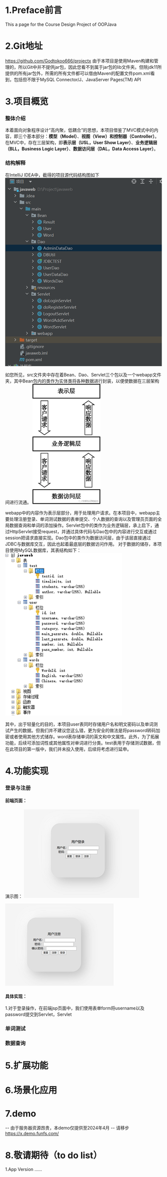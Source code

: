 # 1.Preface前言
This a page for the Course Design Project of OOPJava
# 2.Git地址
<https://github.com/Godtokoo666/projectx>
由于本项目是使用Maven构建和管理的，所以Git中并不提供jar包，因此您看不到属于jar包的lib文件夹。但除jdk11所提供的所有jar包外，所需的所有文件都可以借由Maven的配置文件pom.xml看到，包括但不限于MySQL Connector/J、JavaServer Pages(TM) API
# 3.项目概览
### 整体介绍
本着面向对象程序设计“高内聚，低耦合”的思想，本项目借鉴了MVC模式中的内容，即三个基本部分：**模型（Model）**、**视图（View）**和**控制器（Controller）**。在MVC中，存在三层架构，即**表示层（USL，User Show Layer）**、**业务逻辑层（BLL，Business Logic Layer）**、**数据访问层（DAL，Data Access Layer）**。
### 结构解释
在IntelliJ IDEA中，截得的项目源代码结构图如下
![图1-项目源代码结构图](/image/2023-6-13/1.png)

如您所见，src文件夹中存在着Bean、Dao、Servlet三个包以及一个webapp文件夹，其中Bean包内的类作为实体类将各种数据进行封装，以便使数据在三层架构间进行流通。
![图2-三层架构图](/image/2023-6-13/2.png)

webapp中的内容作为表示层部分，用于处理用户请求。在本项目中，webapp主要处理注册登录、单词测试数据的表单提交、个人数据的查询以及管理员页面的全局数据查询和单词的添加操作。Servlet包中的类作为业务逻辑层，承上启下，通过HttpServlet接受request，并通过具体代码与Dao包中的内容进行交互或通过session把请求直接实现。Dao包中的类作为数据访问层，由于该层直接通过JDBC与数据库交互，因此也起着最底层的数据访问作用。
对于数据的储存，本项目使用MySQL数据库，其表结构如下：
![图3-MySQL表结构](/image/2023-6-13/3.png)

其中，出于轻量化的目的，本项目user表同时存储用户名和明文密码以及单词测试产生的数据。但我们并不建议您这么错，更为安全的做法是将password转码加密或者使用其他方式储存。word表存储单词的英文和中文属性。此外，为了拓展功能，后续可添加词性或其他属性对单词进行分类。test表用于存储测试数据，但在此项目的第一版中，我们并未投入使用，后续将考虑进行延申。
# 4.功能实现
### 登录与注册
#### 前端页面：
演示图：
![图4-登录界面](/image/2023-6-13/4.png)	

![图5-注册界面](/image/2023-6-13/5.png)

#### 具体实现：
1.对于登录操作，在前端jsp页面中，我们使用表单form将username以及password提交到Servlet，Servlet
### 单词测试
### 数据查询
# 5.扩展功能
# 6.场景化应用
# 7.demo 
-- 由于服务器资源昂贵，本demo仅提供至2024年4月
-- 请移步<https://x.demo.funfs.com/>
# 8.敬请期待（to do list）
1.App Version
……
